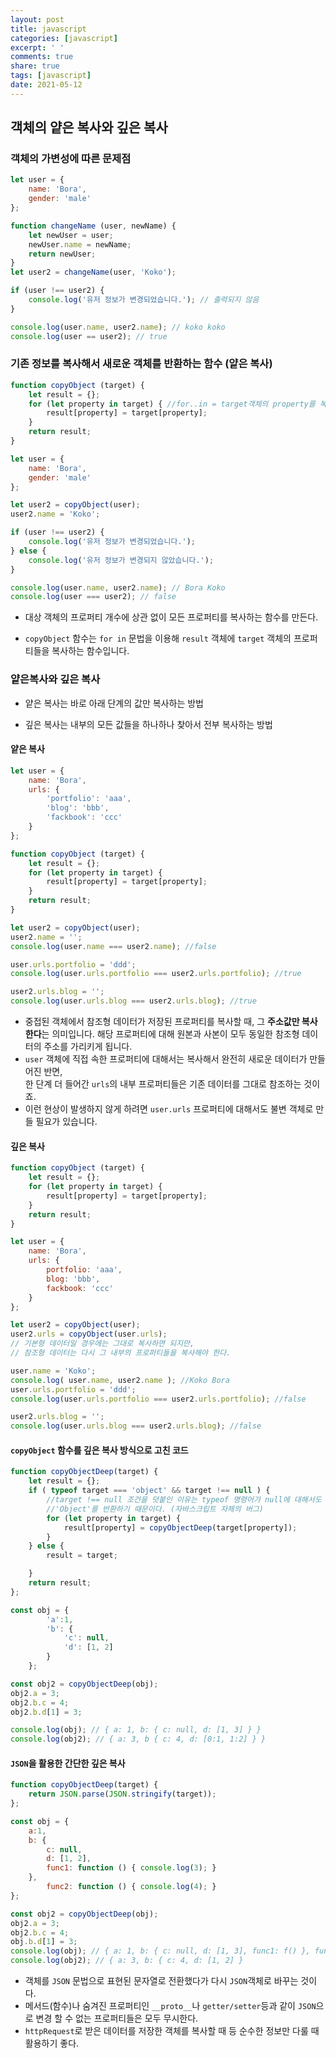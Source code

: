 ```yaml
---
layout: post
title: javascript
categories: [javascript]
excerpt: ' '
comments: true
share: true
tags: [javascript]
date: 2021-05-12
---
```




## 객체의 얕은 복사와 깊은 복사







### 객체의 가변성에 따른 문제점

```javascript
let user = {
    name: 'Bora',
    gender: 'male'
};

function changeName (user, newName) {
    let newUser = user;
    newUser.name = newName;
    return newUser;
}
let user2 = changeName(user, 'Koko');

if (user !== user2) {
    console.log('유저 정보가 변경되었습니다.'); // 출력되지 않음
} 

console.log(user.name, user2.name); // koko koko
console.log(user == user2); // true
```



### 기존 정보를 복사해서 새로운 객체를 반환하는 함수 (얕은 복사)

```javascript
function copyObject (target) {
    let result = {};
    for (let property in target) { //for..in = target객체의 property를 복사하는 함수
        result[property] = target[property];
    }
    return result;
}

let user = {
    name: 'Bora',
    gender: 'male'
};

let user2 = copyObject(user);
user2.name = 'Koko';

if (user !== user2) {
    console.log('유저 정보가 변경되었습니다.');
} else {
    console.log('유저 정보가 변경되지 않았습니다.');
}

console.log(user.name, user2.name); // Bora Koko
console.log(user === user2); // false
```

- 대상 객체의 프로퍼티 개수에 상관 없이 모든 프로퍼티를 복사하는 함수를 만든다. 

- `copyObject` 함수는 `for in` 문법을 이용해 `result` 객체에  `target` 객체의 프로퍼티들을 복사하는 함수입니다. 



### 얕은복사와 깊은 복사

- 얕은 복사는 바로 아래 단계의 값만 복사하는 방법

- 깊은 복사는 내부의 모든 값들을 하나하나 찾아서 전부 복사하는 방법

#### 얕은 복사

```javascript
let user = {
    name: 'Bora',
    urls: {
        'portfolio': 'aaa',
        'blog': 'bbb',
        'fackbook': 'ccc'
    }
};

function copyObject (target) {
    let result = {};
    for (let property in target) { 
        result[property] = target[property];
    }
    return result;
}

let user2 = copyObject(user);
user2.name = '';
console.log(user.name === user2.name); //false

user.urls.portfolio = 'ddd';
console.log(user.urls.portfolio === user2.urls.portfolio); //true

user2.urls.blog = '';
console.log(user.urls.blog === user2.urls.blog); //true
```

- 중접된 객체에서 참조형 데이터가 저장된 프로퍼티를 복사할 때, 그 **주소값만 복사한다**는 의미입니다. 해당 프로퍼티에 대해 원본과 사본이 모두 동일한 참조형 데이터의 주소를 가리키게 됩니다. <br>
- `user` 객체에 직접 속한 프로퍼티에 대해서는 복사해서 완전히 새로운 데이터가 만들어진 반면, <br>한 단계 더 들어간 `urls`의 내부 프로퍼티들은 기존 데이터를 그대로 참조하는 것이죠. <br>
- 이런 현상이 발생하지 않게 하려면 `user.urls` 프로퍼티에 대해서도 불변 객체로 만들 필요가 있습니다.

#### 깊은 복사
```javascript
function copyObject (target) {
    let result = {};
    for (let property in target) { 
        result[property] = target[property];
    }
    return result;
}

let user = {
    name: 'Bora',
    urls: {
        portfolio: 'aaa',
        blog: 'bbb',
        fackbook: 'ccc'
    }
};

let user2 = copyObject(user);
user2.urls = copyObject(user.urls); 
// 기본형 데이터일 경우에는 그대로 복사하면 되지만,
// 참조형 데이터는 다시 그 내부의 프로퍼티들을 복사해야 한다.

user.name = 'Koko';
console.log( user.name, user2.name ); //Koko Bora
user.urls.portfolio = 'ddd';
console.log(user.urls.portfolio === user2.urls.portfolio); //false

user2.urls.blog = '';
console.log(user.urls.blog === user2.urls.blog); //false
```


#### `copyObject` 함수를 깊은 복사 방식으로 고친 코드

```javascript
function copyObjectDeep(target) {
    let result = {};
    if ( typeof target === 'object' && target !== null ) {
        //target !== null 조건을 덧붙인 이유는 typeof 명령어가 null에 대해서도
        //'Object'를 반환하기 때문이다. (자바스크립트 자체의 버그)
        for (let property in target) {
            result[property] = copyObjectDeep(target[property]);
        }
    } else {
        result = target;

    }
    return result;
};

const obj = { 
        'a':1,
        'b': {
            'c': null,
            'd': [1, 2]
        }
    };

const obj2 = copyObjectDeep(obj);
obj2.a = 3;
obj2.b.c = 4;
obj2.b.d[1] = 3;

console.log(obj); // { a: 1, b: { c: null, d: [1, 3] } }
console.log(obj2); // { a: 3, b { c: 4, d: [0:1, 1:2] } }
```

#### `JSON`을 활용한 간단한 깊은 복사
````javascript
function copyObjectDeep(target) {
    return JSON.parse(JSON.stringify(target));
};

const obj = { 
    a:1,
    b: {
        c: null,
        d: [1, 2],
        func1: function () { console.log(3); }
    },
        func2: function () { console.log(4); }
};

const obj2 = copyObjectDeep(obj);
obj2.a = 3;
obj2.b.c = 4;
obj.b.d[1] = 3;
console.log(obj); // { a: 1, b: { c: null, d: [1, 3], func1: f() }, fun2: f()}
console.log(obj2); // { a: 3, b: { c: 4, d: [1, 2] }
````

- 객체를 `JSON` 문법으로 표현된 문자열로 전환했다가 다시 `JSON`객체로 바꾸는 것이다.
- 메서드(함수)나 숨겨진 프로퍼티인 `__proto__`나 `getter/setter`등과 같이 `JSON`으로 변경 할 수 없는 프로퍼티들은 모두 무시한다. 
- `httpRequest`로 받은 데이터를 저장한 객체를 복사할 때 등 순수한 정보만 다룰 때 활용하기 좋다.

